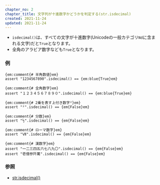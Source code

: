 ```yaml
---
chapter_no: 2
chapter_title: 文字列が十進数字かどうかを判定する(str.isdecimal)
created: 2021-11-24
updated: 2021-11-24
---
```

- `isdecimal()`は、すべての文字が十進数字(Unicodeの一般カテゴリ`Nd`に含まれる文字)だと`True`となります。
- 全角のアラビア数字なども`True`となります。

### 例
```:isnumeric()
{em:comment{# 半角数値}em}
assert "1234567890".isdecimal() == {em:blue{True}em}

{em:comment{# 全角数字}em}
assert "１２３４５６７８９０".isdecimal() == {em:blue{True}em}

{em:comment{# 2乗を表す上付き数字²}em}
assert "²".isdecimal() == {em{False}em}

{em:comment{# 分数}em}
assert "½".isdecimal() == {em{False}em}

{em:comment{# ローマ数字}em}
assert "Ⅶ".isdecimal() == {em{False}em}

{em:comment{# 漢数字}em}
assert "一二三四五六七八九〇".isdecimal() == {em{False}em}
assert "壱億参阡萬".isdecimal() == {em{False}em}
```

### 参照
- [str.isdecimal()](https://docs.python.org/ja/3/library/stdtypes.html#str.isdecimal)
